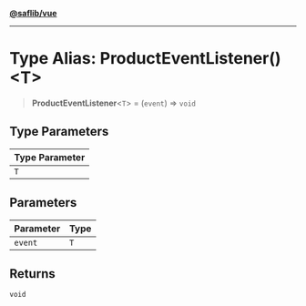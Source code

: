 [**@saflib/vue**](../index.md)

---

# Type Alias: ProductEventListener()\<T\>

> **ProductEventListener**\<`T`\> = (`event`) => `void`

## Type Parameters

| Type Parameter |
| -------------- |
| `T`            |

## Parameters

| Parameter | Type |
| --------- | ---- |
| `event`   | `T`  |

## Returns

`void`
